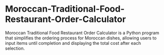 # Moroccan-Traditional-Food-Restaurant-Order-Calculator
Moroccan Traditional Food Restaurant Order Calculator is a Python program that simplifies the ordering process for Moroccan dishes, allowing users to input items until completion and displaying the total cost after each selection.
